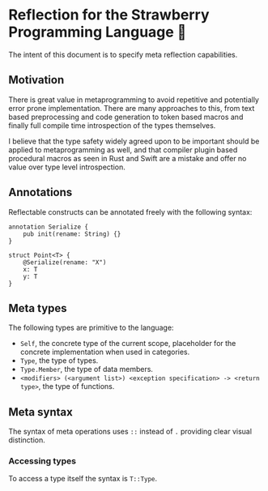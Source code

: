 # Reflection for the Strawberry Programming Language 🍓

The intent of this document is to specify meta reflection capabilities.

## Motivation

There is great value in metaprogramming to avoid repetitive and potentially error prone implementation.
There are many approaches to this, from text based preprocessing and code generation to token based macros
and finally full compile time introspection of the types themselves.

I believe that the type safety widely agreed upon to be important should be applied to metaprogramming as well,
and that compiler plugin based procedural macros as seen in Rust and Swift are a mistake and offer no value
over type level introspection.

## Annotations

Reflectable constructs can be annotated freely with the following syntax:

```
annotation Serialize {
    pub init(rename: String) {}
}

struct Point<T> {
    @Serialize(rename: "X")
    x: T
    y: T
}
```


## Meta types

The following types are primitive to the language:
- `Self`, the concrete type of the current scope, placeholder for the concrete implementation when used in categories.
- `Type`, the type of types.
- `Type.Member`, the type of data members.
- `<modifiers> (<argument list>) <exception specification> -> <return type>`, the type of functions.

## Meta syntax

The syntax of meta operations uses `::` instead of `.` providing clear visual distinction.

### Accessing types

To access a type itself the syntax is `T::Type`.
